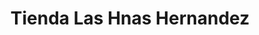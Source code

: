 ---
title: "Tienda Las Hnas Hernandez"
url: /soledad/tienda-las-hnas-hernandez/
shop: Lebensmittel
---